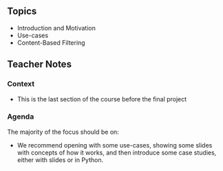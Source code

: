 


## Topics

- Introduction and Motivation
- Use-cases
- Content-Based Filtering


## Teacher Notes


### Context
- This is the last section of the course before the final project




### Agenda

The majority of the focus should be on:

- We recommend opening with some use-cases, showing some slides with concepts of how it works, and then introduce some case studies, either with slides or in Python.
